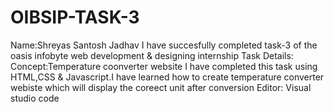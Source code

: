 # OIBSIP-TASK-3
Name:Shreyas Santosh Jadhav 
I have succesfully completed task-3 of the oasis infobyte web development & designing internship
Task Details: 
Concept:Temperature coonverter website 
I have completed this task using HTML,CSS & Javascript.I have learned how to create temperature converter webiste which will display the coreect unit after conversion
Editor: Visual studio code
